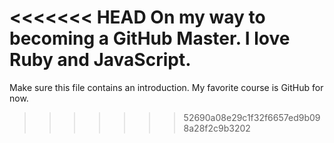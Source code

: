<<<<<<< HEAD
On my way to becoming a GitHub Master. I love Ruby and JavaScript.
=======
Make sure this file contains an introduction.
My favorite course is GitHub for now.

>>>>>>> 52690a08e29c1f32f6657ed9b098a28f2c9b3202
